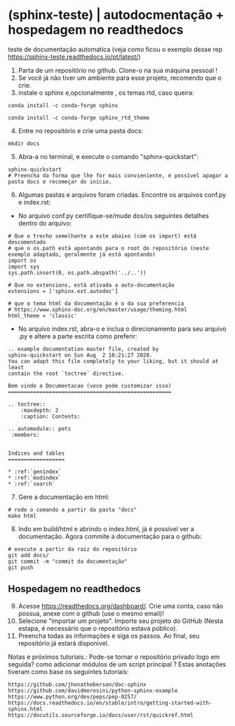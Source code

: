 # (sphinx-teste) | autodocmentação + hospedagem no readthedocs
teste de documentação automatica (veja como ficou o exemplo desse rep <https://sphinx-teste.readthedocs.io/pt/latest/>)

1. Parta de um repositório no github. Clone-o na sua máquina pessoal !
2. Se você já não tiver um ambiente para esse projeto, recomendo que o crie.
3. instale o sphinx e,opcionalmente , os temas rtd, caso queira:
```
conda install -c conda-forge sphinx
```
```
conda install -c conda-forge sphinx_rtd_theme
```
4. Entre no repositório e crie uma pasta docs:
```
mkdir docs
```
5. Abra-a no terminal, e execute o comando "sphinx-quickstart":
```
sphinx-quickstart
# Preencha da forma que lhe for mais convieniente, é possível apagar a pasta docs e recomeçar do início.
```
6. Algumas pastas e arquivos foram criadas. Encontre os arquivos conf.py e index.rst:
- No arquivo conf.py certifique-se/mude dos/os seguintes detalhes dentro do arquivo:
```
# Que o trecho semelhante a este abaixo (com os import) está descomentado
# que o os.path está apontando para o root do repositório (neste exemplo adaptado, geralmente já está apontando)
import os
import sys
sys.path.insert(0, os.path.abspath('../..'))

# Que no extensions, está ativada a auto-documentação
extensions = ['sphinx.ext.autodoc']

# que o tema html da documentação é o da sua preferencia
# https://www.sphinx-doc.org/en/master/usage/theming.html
html_theme = 'classic'

```
- No arquivo index.rst, abra-o e inclua o direcionamento para seu arquivo .py e altere a parte escrita como preferir:
```
.. example documentation master file, created by
sphinx-quickstart on Sun Aug  2 18:21:27 2020.
You can adapt this file completely to your liking, but it should at least
contain the root `toctree` directive.

Bem vindo a Documentacao (voce pode customizar isso)
====================================================

.. toctree::
    :maxdepth: 2
    :caption: Contents:

.. automodule:: pets
 :members:


Indices and tables
==================

* :ref:`genindex`
* :ref:`modindex`
* :ref:`search`

```
7. Gere a documentação em html:
```
# rode o comando a partir da pasta "docs"
make html
```
8. Indo em build/html e abrindo o index.html, já é possível ver a documentação. Agora commite a documentação para o github:
```
# execute a partir da raiz do repositório
git add docs/
git commit -m "commit da documentação"
git push
```
## Hospedagem no readthedocs
9. Acesse <https://readthedocs.org/dashboard/>. Crie uma conta, caso não possua, anexe com o github (use o mesmo email)!
10. Selecione "importar um projeto". Importe seu projeto do GitHub (Nesta estapa, é necessário que o repositório estava público).
11. Preencha todas as informações e siga os passos. Ao final, seu repositório já estará disponivel.

Notas e próximos tutoriais.: Pode-se tornar o repositório privado logo em seguida? como adicionar módulos de um script principal ?
Estas anotações tiveram como base os seguintes tutoriais:
```
https://github.com/jhonatheberson/doc-sphinx
https://github.com/davidmorosini/python-sphinx-example
https://www.python.org/dev/peps/pep-0257/
https://docs.readthedocs.io/en/stable/intro/getting-started-with-sphinx.html
https://docutils.sourceforge.io/docs/user/rst/quickref.html
```

